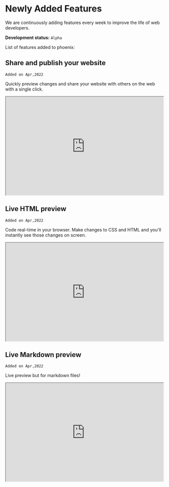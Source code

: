 # Newly Added Features

We are continuously adding features every week to improve the life of web developers.

**Development status:** `Alpha`

List of features added to phoenix:

## Share and publish your website
`Added on Apr,2022`

Quickly preview changes and share your website with others on the web with a single click. 


<iframe allow="fullscreen;" width="100%" height="315"
src="https://www.youtube.com/embed/dJTZ2iduagg">
</iframe>

## Live HTML preview
`Added on Apr,2022`

Code real-time in your browser. Make changes to CSS and HTML and you'll instantly see those changes on screen.

<iframe allow="fullscreen;" width="100%" height="315"
src="https://www.youtube.com/embed/RIslg6XQwLA">
</iframe>

## Live Markdown preview
`Added on Apr,2022`

Live preview but for markdown files!

<iframe allow="fullscreen;" width="100%" height="315"
src="https://www.youtube.com/embed/buDeBgf-B60">
</iframe>
